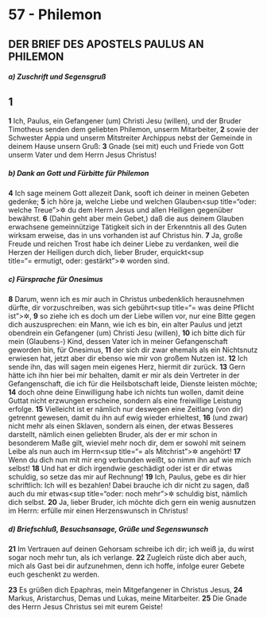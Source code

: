 # 57 - Philemon

## DER BRIEF DES APOSTELS PAULUS AN PHILEMON

##### a) Zuschrift und Segensgruß

## 1
**1** Ich, Paulus, ein Gefangener (um) Christi Jesu (willen), und der Bruder Timotheus senden dem geliebten Philemon, unserm Mitarbeiter,
**2** sowie der Schwester Appia und unserm Mitstreiter Archippus nebst der Gemeinde in deinem Hause unsern Gruß:
**3** Gnade (sei mit) euch und Friede von Gott unserm Vater und dem Herrn Jesus Christus!

##### b) Dank an Gott und Fürbitte für Philemon

**4** Ich sage meinem Gott allezeit Dank, sooft ich deiner in meinen Gebeten gedenke;
**5** ich höre ja, welche Liebe und welchen Glauben<sup title=“oder: welche Treue”>&#x2732;</sup> du dem Herrn Jesus und allen Heiligen gegenüber bewährst.
**6** (Dahin geht aber mein Gebet,) daß die aus deinem Glauben erwachsene gemeinnützige Tätigkeit sich in der Erkenntnis all des Guten wirksam erweise, das in uns vorhanden ist auf Christus hin.
**7** Ja, große Freude und reichen Trost habe ich deiner Liebe zu verdanken, weil die Herzen der Heiligen durch dich, lieber Bruder, erquickt<sup title=“= ermutigt, oder: gestärkt”>&#x2732;</sup> worden sind.

##### c) Fürsprache für Onesimus

**8** Darum, wenn ich es mir auch in Christus unbedenklich herausnehmen dürfte, dir vorzuschreiben, was sich gebührt<sup title=“= was deine Pflicht ist”>&#x2732;</sup>,
**9** so ziehe ich es doch um der Liebe willen vor, nur eine Bitte gegen dich auszusprechen: ein Mann, wie ich es bin, ein alter Paulus und jetzt obendrein ein Gefangener (um) Christi Jesu (willen),
**10** ich bitte dich für mein (Glaubens-) Kind, dessen Vater ich in meiner Gefangenschaft geworden bin, für Onesimus,
**11** der sich dir zwar ehemals als ein Nichtsnutz erwiesen hat, jetzt aber dir ebenso wie mir von großem Nutzen ist.
**12** Ich sende ihn, das will sagen mein eigenes Herz, hiermit dir zurück.
**13** Gern hätte ich ihn hier bei mir behalten, damit er mir als dein Vertreter in der Gefangenschaft, die ich für die Heilsbotschaft leide, Dienste leisten möchte;
**14** doch ohne deine Einwilligung habe ich nichts tun wollen, damit deine Guttat nicht erzwungen erscheine, sondern als eine freiwillige Leistung erfolge.
**15** Vielleicht ist er nämlich nur deswegen eine Zeitlang (von dir) getrennt gewesen, damit du ihn auf ewig wieder erhieltest,
**16** (und zwar) nicht mehr als einen Sklaven, sondern als einen, der etwas Besseres darstellt, nämlich einen geliebten Bruder, als der er mir schon in besonderem Maße gilt, wieviel mehr noch dir, dem er sowohl mit seinem Leibe als nun auch im Herrn<sup title=“= als Mitchrist”>&#x2732;</sup> angehört!
**17** Wenn du dich nun mit mir eng verbunden weißt, so nimm ihn auf wie mich selbst!
**18** Und hat er dich irgendwie geschädigt oder ist er dir etwas schuldig, so setze das mir auf Rechnung!
**19** Ich, Paulus, gebe es dir hier schriftlich: Ich will es bezahlen! Dabei brauche ich dir nicht zu sagen, daß auch du mir etwas<sup title=“oder: noch mehr”>&#x2732;</sup> schuldig bist, nämlich dich selbst.
**20** Ja, lieber Bruder, ich möchte dich gern ein wenig ausnutzen im Herrn: erfülle mir einen Herzenswunsch in Christus!

##### d) Briefschluß, Besuchsansage, Grüße und Segenswunsch

**21** Im Vertrauen auf deinen Gehorsam schreibe ich dir; ich weiß ja, du wirst sogar noch mehr tun, als ich verlange.
**22** Zugleich rüste dich aber auch, mich als Gast bei dir aufzunehmen, denn ich hoffe, infolge eurer Gebete euch geschenkt zu werden.

**23** Es grüßen dich Epaphras, mein Mitgefangener in Christus Jesus,
**24** Markus, Aristarchus, Demas und Lukas, meine Mitarbeiter.
**25** Die Gnade des Herrn Jesus Christus sei mit eurem Geiste!